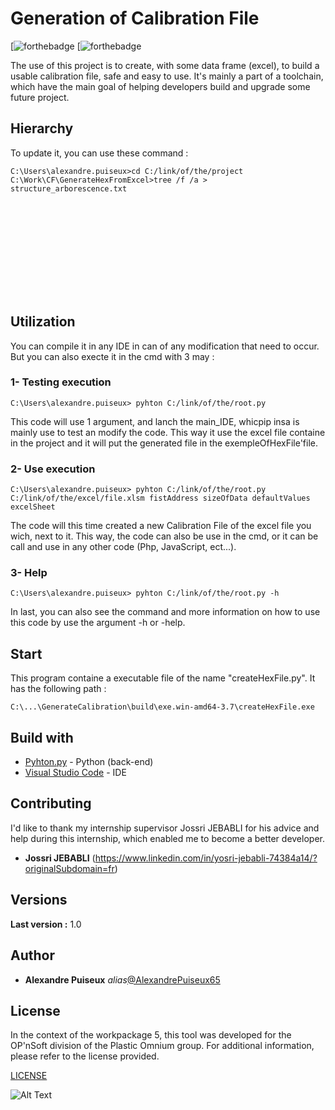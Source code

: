 # Generation of Calibration File 

[![forthebadge](https://forthebadge.com/images/badges/built-with-love.svg)
[![forthebadge](https://forthebadge.com/images/badges/powered-by-coffee.svg)

The use of this project is to create, with some data frame (excel), to build a usable calibration file, safe and easy to use.
It's mainly a part of a toolchain, which have the main goal of helping developers build and upgrade some future project. 

## Hierarchy

To update it, you can use these command :

```shell
C:\Users\alexandre.puiseux>cd C:/link/of/the/project
C:\Work\CF\GenerateHexFromExcel>tree /f /a > structure_arborescence.txt
```

![alt text](C:\Work\CF\GenerateCalibration\GenerateHexFromExcel\structure_arborescence.txt)

## Utilization

You can compile it in any IDE in can of any modification that need to occur.
But you can also execte it in the cmd with 3 may :

### 1- Testing execution
```shell
C:\Users\alexandre.puiseux> pyhton C:/link/of/the/root.py
```
This code will use 1 argument, and lanch the main_IDE, whicpip insa is mainly use to test an modify the code.
This way it use the excel file containe in the project and it will put the generated file in the exempleOfHexFile'file.

### 2- Use execution
```shell
C:\Users\alexandre.puiseux> pyhton C:/link/of/the/root.py C:/link/of/the/excel/file.xlsm fistAddress sizeOfData defaultValues excelSheet
```
The code will this time created a new Calibration File of the excel file you wich, next to it. This way, the code can also be use in the cmd, or it can be call and use in any other code (Php, JavaScript, ect...).  

### 3- Help
```shell
C:\Users\alexandre.puiseux> pyhton C:/link/of/the/root.py -h
```
In last, you can also see the command and more information on how to use this code by use the argument -h or -help.

## Start

This program containe a executable file of the name "createHexFile.py". 
It has the following path : 
```
C:\...\GenerateCalibration\build\exe.win-amd64-3.7\createHexFile.exe
```
## Build with

* [Pyhton.py](https://www.python.org/) - Python (back-end)
* [Visual Studio Code](https://code.visualstudio.com/) - IDE

## Contributing

I'd like to thank my internship supervisor Jossri JEBABLI for his advice and help during this internship, which enabled me to become a better developer.
* **Jossri JEBABLI** (https://www.linkedin.com/in/yosri-jebabli-74384a14/?originalSubdomain=fr)

## Versions

**Last version :** 1.0

## Author

* **Alexandre Puiseux** _alias_[@AlexandrePuiseux65](https://github.com/AlexandrePuiseux65)

## License

In the context of the workpackage 5, this tool was developed for the OP'nSoft division of the Plastic Omnium group. For additional information, please refer to the license provided.

[LICENSE](LICENSE.md)

![Alt Text](https://media.giphy.com/media/3orif4LwcbQhWZVsze/giphy.gif)
